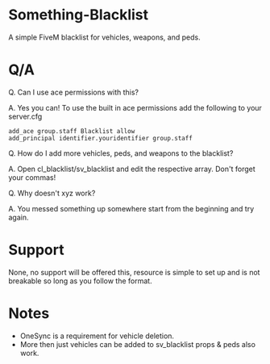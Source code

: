 # Something-Blacklist
A simple FiveM blacklist for vehicles, weapons, and peds.

# Q/A

Q. Can I use ace permissions with this?

A. Yes you can! To use the built in ace permissions add the following to your server.cfg

```
add_ace group.staff Blacklist allow
add_principal identifier.youridentifier group.staff
```
Q. How do I add more vehicles, peds, and weapons to the blacklist?

A. Open cl_blacklist/sv_blacklist and edit the respective array. Don't forget your commas!

Q. Why doesn't xyz work?

A. You messed something up somewhere start from the beginning and try again.

# Support
None, no support will be offered this, resource is simple to set up and is not breakable so long as you follow the format.

# Notes
- OneSync is a requirement for vehicle deletion.
- More then just vehicles can be added to sv_blacklist props & peds also work.

